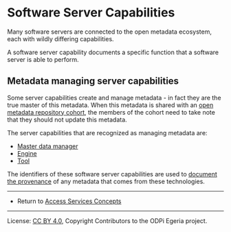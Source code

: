 <!-- SPDX-License-Identifier: CC-BY-4.0 -->
<!-- Copyright Contributors to the ODPi Egeria project. -->

# Software Server Capabilities

Many software servers are connected to the open metadata ecosystem, each with wildly differing
capabilities.

A software server capability documents a specific function that a software server is able to perform.

## Metadata managing server capabilities

Some server capabilities create and manage metadata - in fact they are the true master of this
metadata.  When this metadata is shared with an
[open metadata repository cohort](../../../../repository-services/docs/open-metadata-repository-cohort.md),
the members of the cohort need to take note that they should not update this metadata.

The server capabilities that are recognized as managing metadata are:

* [Master data manager](master-data-manager.md)
* [Engine](engine.md)
* [Tool](tool.md)

The identifiers of these software server capabilities are used to 
[document the provenance](../../../../../open-metadata-publication/website/metadata-provenance)
of any metadata that comes from these technologies.

----
* Return to [Access Services Concepts](..)

----
License: [CC BY 4.0](https://creativecommons.org/licenses/by/4.0/),
Copyright Contributors to the ODPi Egeria project.